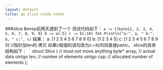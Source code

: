 ```yaml
---
layout: default
title: go slice study notes
---
```

###slice
&ensp前两天遇到了一个
测试代码如下：
`a := []byte{1, 2, 3, 4, 5, 6, 7, 8, 9, 0}
b := a[:5]
c := b[:10]
fmt.Println("a:", a, " b:", b, " c:", c)`
结果：
a: [1 2 3 4 5 6 7 8 9 0]  b: [1 2 3 4 5]  c: [1 2 3 4 5 6 7 8 9 0] //指针加len的
拷贝
如果c赋值的语句改为c:=b[9]则直接panic。
slice的具体结构如下：
｀struct Slice
{ // must not move anything
     byte* array;      // actual data
     uintgo len;     // number of elements
     uintgo cap;     // allocated number of elements
};
｀


